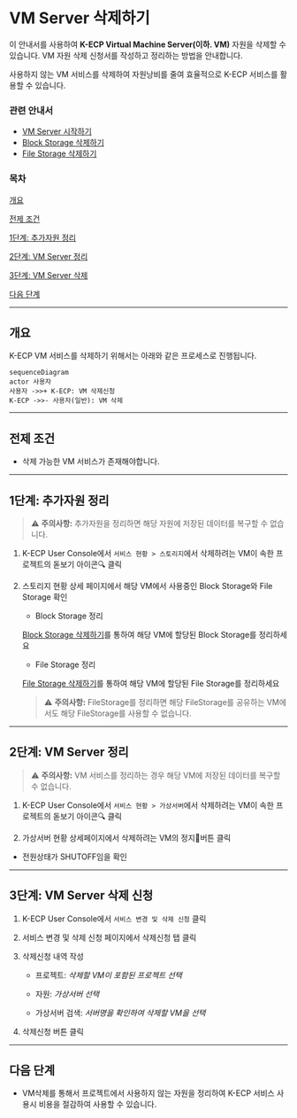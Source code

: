 [문서 최종 수정일자 : 2023-09-11]: # 

[문서 최종 수정자 : 신승규]: # 

# VM Server 삭제하기

이 안내서를 사용하여 **K-ECP Virtual Machine Server(이하. VM)** 자원을 삭제할 수 있습니다. VM 자원 삭제 신청서를 작성하고 정리하는 방법을 안내합니다.

사용하지 않는 VM 서비스를 삭제하여 자원낭비를 줄여 효율적으로 K-ECP 서비스를 활용할 수 있습니다.

### 관련 안내서

* [VM Server 시작하기](./VirtualMachine_started.md)
* [Block Storage 삭제하기](./BlockStorage_delete.md)
* [File Storage 삭제하기](./FileStorage_delete.md)

### 목차

[개요](#abstract)

[전제 조건](#precondition)

[1단계: 추가자원 정리](#step1)

[2단계: VM Server 정리](#step2)

[3단계: VM Server 삭제](#step3)

[다음 단계](#nextstep)

---

<span id="abstract"/>

## 개요

K-ECP VM 서비스를 삭제하기 위해서는 아래와 같은 프로세스로 진행됩니다.

```mermaid
sequenceDiagram
actor 사용자
사용자 ->>+ K-ECP: VM 삭제신청
K-ECP ->>- 사용자(일반): VM 삭제
```

---

<span id="precondition"/>

## 전제 조건

* 삭제 가능한 VM 서비스가 존재해야합니다.

---

<span id="step1"/>

## 1단계: 추가자원 정리

> :warning: **주의사항:** 추가자원을 정리하면 해당 자원에 저장된 데이터를 복구할 수 없습니다.

1. K-ECP User Console에서 `서비스 현황 > 스토리지`에서 삭제하려는 VM이 속한 프로젝트의 돋보기 아이콘:mag: 클릭

2. 스토리지 현황 상세 페이지에서 해당 VM에서 사용중인 Block Storage와 File Storage 확인
   
   * Block Storage 정리
   
   [Block Storage 삭제하기](./BlockStorage_delete.md)를 통하여 해당 VM에 할당된 Block Storage를 정리하세요
   
   * File Storage 정리
   
   [File Storage 삭제하기](./FileStorage_delete.md)를 통하여 해당 VM에 할당된 File Storage를 정리하세요
   
   > :warning: **주의사항:** FileStorage를 정리하면 해당 FileStorage를 공유하는 VM에서도 해당 FileStorage를 사용할 수 없습니다.

---

<span id="step2"/>

## 2단계: VM Server 정리

> :warning: **주의사항:** VM 서비스를 정리하는 경우 해당 VM에 저장된 데이터를 복구할 수 없습니다.

1. K-ECP User Console에서 `서비스 현황 > 가상서버`에서 삭제하려는 VM이 속한 프로젝트의 돋보기 아이콘:mag: 클릭

2. 가상서버 현황 상세페이지에서 삭제하려는 VM의 정지:white_square_button:버튼 클릭
* 전원상태가 SHUTOFF임을 확인

---

<span id="step3"/>

## 3단계: VM Server 삭제 신청

1. K-ECP User Console에서 `서비스 변경 및 삭제 신청` 클릭

2. 서비스 변경 및 삭제 신청 페이지에서 삭제신청 탭 클릭

3. 삭제신청 내역 작성
   
   * 프로젝트: *삭제할 VM이 포함된 프로젝트 선택*
   
   * 자원: *가상서버 선택*
   
   * 가상서버 검색: *서버명을 확인하여 삭제할 VM을 선택*

4. 삭제신청 버튼 클릭

---

<span id="nextstep"/>

## 다음 단계

* VM삭제를 통해서 프로젝트에서 사용하지 않는 자원을 정리하여 K-ECP 서비스 사용시 비용을 절감하여 사용할 수 있습니다.
